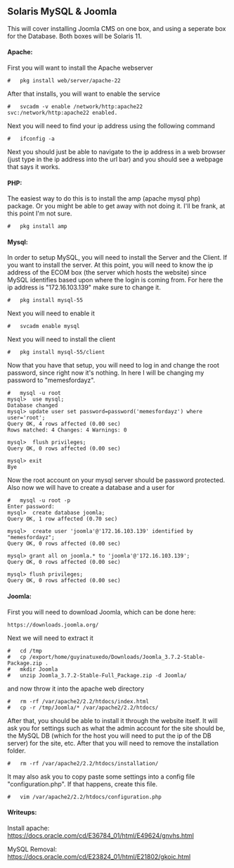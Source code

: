 ## Solaris MySQL & Joomla

This will cover installing Joomla CMS on one box, and using a seperate box for the Database. Both boxes will be Solaris 11.

#### Apache:

First you will want to install the Apache webserver

```
#	pkg install web/server/apache-22
```

After that installs, you will want to enable the service

```
#	svcadm -v enable /network/http:apache22
svc:/network/http:apache22 enabled.
```

Next you will need to find your ip address using the following command

```
#	ifconfig -a
```

Next you should just be able to navigate to the ip address in a web browser (just type in the ip address into the url bar) and you should see a webpage that says it works.

#### PHP:

The easiest way to do this is to install the amp (apache mysql php) package. Or you might be able to get away with not doing it. I'll be frank, at this point I'm not sure.

```
#	pkg install amp
```

#### Mysql:

In order to setup MySQL, you will need to install the Server and the Client. If you want to install the server. At this point, you will need to know the ip address of the ECOM box (the server which hosts the website) since MySQL identifies based upon where the login is coming from. For here the ip address is "172.16.103.139" make sure to change it.

```
#	pkg install mysql-55
```

Next you will need to enable it

```
#	svcadm enable mysql
```

Next you will need to install the client

```
#	pkg install mysql-55/client
```

Now that you have that setup, you will need to log in and change the root password, since right now it's nothing. In here I will be changing my password to "memesfordayz".

```
#	mysql -u root
mysql>	use mysql;
Database changed
mysql> update user set password=password('memesfordayz') where user='root';
Query OK, 4 rows affected (0.00 sec)
Rows matched: 4 Changes: 4 Warnings: 0

mysql>	flush privileges;
Query OK, 0 rows affected (0.00 sec)

mysql> exit
Bye
```

Now the root account on your mysql server should be password protected. Also now we will have to create a database and a user for 

```
#	mysql -u root -p
Enter password:
mysql>	create database joomla;
Query OK, 1 row affected (0.70 sec)

mysql>  create user 'joomla'@'172.16.103.139' identified by "memesfordayz";
Query OK, 0 rows affected (0.00 sec)

mysql> grant all on joomla.* to 'joomla'@'172.16.103.139';
Query OK, 0 rows affected (0.00 sec)

mysql> flush privileges;
Query OK, 0 rows affected (0.00 sec)

```

#### Joomla:

First you will need to download Joomla, which can be done here:

```
https://downloads.joomla.org/
```

Next we will need to extract it

```
#	cd /tmp
#	cp /export/home/guyinatuxedo/Downloads/Joomla_3.7.2-Stable-Package.zip .
#	mkdir Joomla
#	unzip Joomla_3.7.2-Stable-Full_Package.zip -d Joomla/
```

and now throw it into the apache web directory

```
#	rm -rf /var/apache2/2.2/htdocs/index.html
#	cp -r /tmp/Joomla/* /var/apache2/2.2/htdocs/
```

After that, you should be able to install it through the website itself. It will ask you for settings such as what the admin account for the site should be, the MySQL DB (which for the host you will need to put the ip of the DB server) for the site, etc. After that you will need to remove the installation folder.

```
#	rm -rf /var/apache2/2.2/htdocs/installation/
```

It may also ask you to copy paste some settings into a config file "configuration.php". If that happens, create this file.

```
#	vim /var/apache2/2.2/htdocs/configuration.php
```

#### Writeups:

Install apache:
https://docs.oracle.com/cd/E36784_01/html/E49624/gnvhs.html

MySQL Removal:
https://docs.oracle.com/cd/E23824_01/html/E21802/gkoic.html
